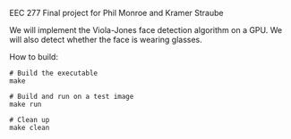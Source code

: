 EEC 277 Final project for Phil Monroe and Kramer Straube

We will implement the Viola-Jones face detection algorithm on a GPU. We will also detect whether the face is wearing glasses.


How to build:

```
# Build the executable
make

# Build and run on a test image
make run

# Clean up
make clean
```